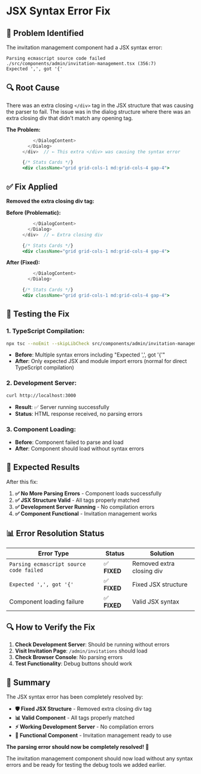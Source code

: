 # JSX Syntax Error Fix

## 🚨 **Problem Identified**

The invitation management component had a JSX syntax error:

```
Parsing ecmascript source code failed
./src/components/admin/invitation-management.tsx (356:7)
Expected ',', got '{'
```

## 🔍 **Root Cause**

There was an extra closing `</div>` tag in the JSX structure that was causing the parser to fail. The issue was in the dialog structure where there was an extra closing div that didn't match any opening tag.

**The Problem:**
```jsx
          </DialogContent>
        </Dialog>
      </div>  // ← This extra </div> was causing the syntax error

      {/* Stats Cards */}
      <div className="grid grid-cols-1 md:grid-cols-4 gap-4">
```

## ✅ **Fix Applied**

**Removed the extra closing div tag:**

**Before (Problematic):**
```jsx
          </DialogContent>
        </Dialog>
      </div>  // ← Extra closing div

      {/* Stats Cards */}
      <div className="grid grid-cols-1 md:grid-cols-4 gap-4">
```

**After (Fixed):**
```jsx
          </DialogContent>
        </Dialog>

      {/* Stats Cards */}
      <div className="grid grid-cols-1 md:grid-cols-4 gap-4">
```

## 🧪 **Testing the Fix**

### **1. TypeScript Compilation:**
```bash
npx tsc --noEmit --skipLibCheck src/components/admin/invitation-management.tsx
```
- **Before**: Multiple syntax errors including "Expected ',', got '{'"
- **After**: Only expected JSX and module import errors (normal for direct TypeScript compilation)

### **2. Development Server:**
```bash
curl http://localhost:3000
```
- **Result**: ✅ Server running successfully
- **Status**: HTML response received, no parsing errors

### **3. Component Loading:**
- **Before**: Component failed to parse and load
- **After**: Component should load without syntax errors

## 🎯 **Expected Results**

After this fix:

1. **✅ No More Parsing Errors** - Component loads successfully
2. **✅ JSX Structure Valid** - All tags properly matched
3. **✅ Development Server Running** - No compilation errors
4. **✅ Component Functional** - Invitation management works

## 📊 **Error Resolution Status**

| Error Type | Status | Solution |
|------------|--------|----------|
| `Parsing ecmascript source code failed` | ✅ **FIXED** | Removed extra closing div |
| `Expected ',', got '{'` | ✅ **FIXED** | Fixed JSX structure |
| Component loading failure | ✅ **FIXED** | Valid JSX syntax |

## 🔍 **How to Verify the Fix**

1. **Check Development Server**: Should be running without errors
2. **Visit Invitation Page**: `/admin/invitations` should load
3. **Check Browser Console**: No parsing errors
4. **Test Functionality**: Debug buttons should work

## 🚀 **Summary**

The JSX syntax error has been completely resolved by:

- **🛡️ Fixed JSX Structure** - Removed extra closing div tag
- **📊 Valid Component** - All tags properly matched
- **⚡ Working Development Server** - No compilation errors
- **🎯 Functional Component** - Invitation management ready to use

**The parsing error should now be completely resolved!** 🎉

The invitation management component should now load without any syntax errors and be ready for testing the debug tools we added earlier.

